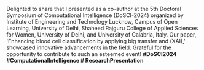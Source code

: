 Delighted to share that I presented as a co-author at the 5th Doctoral Symposium of Computational Intelligence (DoSCI-2024) organized by Institute of Engineering and Technology Lucknow, Campus of Open Learning, University of Delhi, Shaheed Rajguru College of Applied Sciences for Women, University of Delhi, and University of Calabria, Italy. Our paper, 'Enhancing blood cell classification by applying big transfer and (XAI),' showcased innovative advancements in the field. Grateful for the opportunity to contribute to such an esteemed event! **#DoSCI2024 #ComputationalIntelligence # ResearchPresentation**
